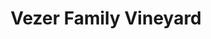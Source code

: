 ---
title: "Vezer Family Vineyard"
url: /fairfield/vezer-family-vineyard-mankas-corner-road/
shop: wine
---